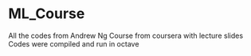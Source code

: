 # ML_Course
All the codes from Andrew Ng Course from coursera with lecture slides
Codes were compiled and run in octave
